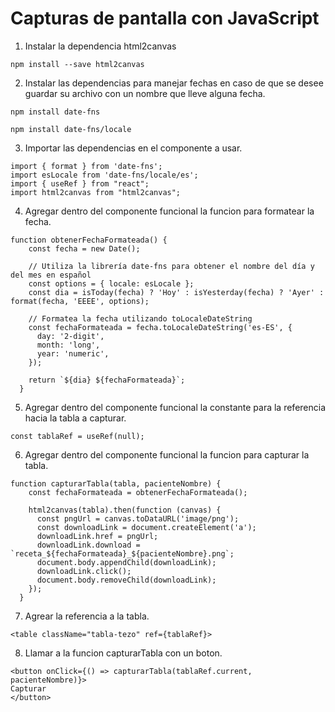 # Capturas de pantalla con JavaScript

1. Instalar la dependencia html2canvas

`npm install --save html2canvas`

2. Instalar las dependencias para manejar fechas en caso de que se desee guardar su archivo con un nombre que lleve alguna fecha.

`npm install date-fns`

`npm install date-fns/locale`

3. Importar las dependencias en el componente a usar.

```
import { format } from 'date-fns';
import esLocale from 'date-fns/locale/es';
import { useRef } from "react";
import html2canvas from "html2canvas";
```

4. Agregar dentro del componente funcional la funcion para formatear la fecha.

```
function obtenerFechaFormateada() {
    const fecha = new Date();

    // Utiliza la librería date-fns para obtener el nombre del día y del mes en español
    const options = { locale: esLocale };
    const dia = isToday(fecha) ? 'Hoy' : isYesterday(fecha) ? 'Ayer' : format(fecha, 'EEEE', options);

    // Formatea la fecha utilizando toLocaleDateString
    const fechaFormateada = fecha.toLocaleDateString('es-ES', {
      day: '2-digit',
      month: 'long',
      year: 'numeric',
    });

    return `${dia} ${fechaFormateada}`;
  }
```

5. Agregar dentro del componente funcional la constante para la referencia hacia la tabla a capturar.

`const tablaRef = useRef(null);`

6. Agregar dentro del componente funcional la funcion para capturar la tabla.

```
function capturarTabla(tabla, pacienteNombre) {
    const fechaFormateada = obtenerFechaFormateada();

    html2canvas(tabla).then(function (canvas) {
      const pngUrl = canvas.toDataURL('image/png');
      const downloadLink = document.createElement('a');
      downloadLink.href = pngUrl;
      downloadLink.download = `receta_${fechaFormateada}_${pacienteNombre}.png`;
      document.body.appendChild(downloadLink);
      downloadLink.click();
      document.body.removeChild(downloadLink);
    });
  }
```

7. Agrear la referencia a la tabla.

`<table className="tabla-tezo" ref={tablaRef}>`

8. Llamar a la funcion capturarTabla con un boton.

```
<button onClick={() => capturarTabla(tablaRef.current, pacienteNombre)}>
Capturar
</button>
```
